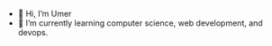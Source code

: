 - 👋 Hi, I’m Umer
- 🌱 I’m currently learning computer science, web development, and devops.

<!---
umerkang66/umerkang66 is a ✨ special ✨ repository because its `README.md` (this file) appears on your GitHub profile.
You can click the Preview link to take a look at your changes.
--->
